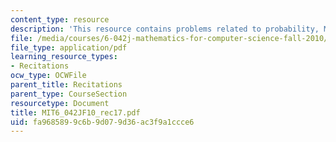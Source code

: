 ```yaml
---
content_type: resource
description: 'This resource contains problems related to probability, Monty Hall problem. '
file: /media/courses/6-042j-mathematics-for-computer-science-fall-2010/fa9685899c6b9d079d36ac3f9a1ccce6_MIT6_042JF10_rec17.pdf
file_type: application/pdf
learning_resource_types:
- Recitations
ocw_type: OCWFile
parent_title: Recitations
parent_type: CourseSection
resourcetype: Document
title: MIT6_042JF10_rec17.pdf
uid: fa968589-9c6b-9d07-9d36-ac3f9a1ccce6
---
```

